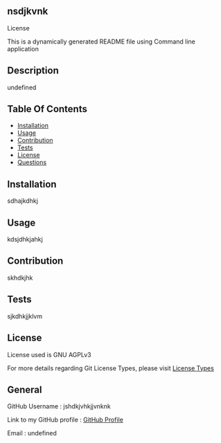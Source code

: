 
## nsdjkvnk
License

This is a dynamically generated README file using Command line application

## Description

undefined

## Table Of Contents

* [Installation](##Installation)
* [Usage](##Usage)
* [Contribution](##Contribution)
* [Tests](##Tests)
* [License](##License)
* [Questions](##General)

## Installation

sdhajkdhkj

## Usage

kdsjdhkjahkj

## Contribution

skhdkjhk

## Tests
sjkdhkjjklvm

## License

License used is GNU AGPLv3

For more details regarding Git License Types, please visit [License Types](https://choosealicense.com/licenses/)

## General

GitHub Username : jshdkjvhkjjvnknk

Link to my GitHub profile : [GitHub Profile](https://github.com/jshdkjvhkjjvnknk)

Email : undefined
